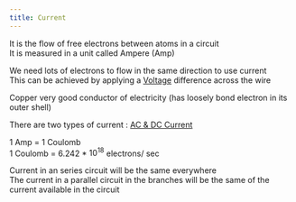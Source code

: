 ```yaml
---
title: Current
---
```


It is the flow of free electrons between atoms in a circuit  
It is measured in a unit called Ampere (Amp)

We need lots of electrons to flow in the same direction to use current  
This can be achieved by applying a [Voltage](Voltage.md) difference across the wire

Copper very good conductor of electricity (has loosely bond electron in its outer shell)

There are two types of current : [AC & DC Current](AC%20&%20DC%20Current.md)

1 Amp = 1 Coulomb  
1 Coulomb = 6.242 * $10^{18}$ electrons/ sec

Current in an series circuit will be the same everywhere  
The current in a parallel circuit in the branches will be the same of the current available in the circuit
